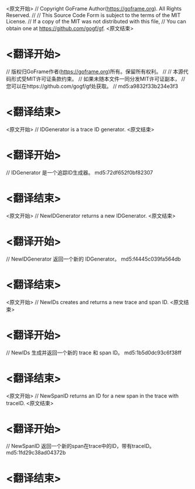 
<原文开始>
// Copyright GoFrame Author(https://goframe.org). All Rights Reserved.
//
// This Source Code Form is subject to the terms of the MIT License.
// If a copy of the MIT was not distributed with this file,
// You can obtain one at https://github.com/gogf/gf.
<原文结束>

# <翻译开始>
// 版权归GoFrame作者(https://goframe.org)所有。保留所有权利。
//
// 本源代码形式受MIT许可证条款约束。
// 如果未随本文件一同分发MIT许可证副本，
// 您可以在https://github.com/gogf/gf处获取。
// md5:a9832f33b234e3f3
# <翻译结束>


<原文开始>
// IDGenerator is a trace ID generator.
<原文结束>

# <翻译开始>
// IDGenerator 是一个追踪ID生成器。 md5:72df652f0bf82307
# <翻译结束>


<原文开始>
// NewIDGenerator returns a new IDGenerator.
<原文结束>

# <翻译开始>
// NewIDGenerator 返回一个新的 IDGenerator。 md5:f4445c039fa564db
# <翻译结束>


<原文开始>
// NewIDs creates and returns a new trace and span ID.
<原文结束>

# <翻译开始>
// NewIDs 生成并返回一个新的 trace 和 span ID。 md5:1b5d0dc93c6f38ff
# <翻译结束>


<原文开始>
// NewSpanID returns an ID for a new span in the trace with traceID.
<原文结束>

# <翻译开始>
// NewSpanID 返回一个新的span在trace中的ID，带有traceID。 md5:1fd29c38ad04372b
# <翻译结束>

